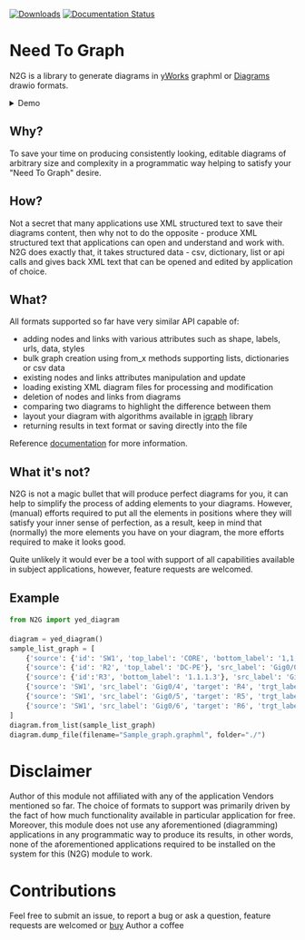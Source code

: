 [![Downloads](https://pepy.tech/badge/n2g)](https://pepy.tech/project/n2g)
[![Documentation Status](https://readthedocs.org/projects/n2g/badge/?version=latest)](https://n2g.readthedocs.io/en/latest/?badge=latest)

# Need To Graph

N2G is a library to generate diagrams in [yWorks](https://www.yworks.com/) graphml or [Diagrams](https://www.diagrams.net/) drawio formats.

<details><summary>Demo</summary>
<img src="example.gif">  
</details>

## Why?

To save your time on producing consistently looking, editable diagrams of arbitrary size and complexity in a programmatic way helping to satisfy your "Need To Graph" desire.

## How?

Not a secret that many applications use XML structured text to save their diagrams content, then why not to do the opposite - produce XML structured text that applications can open and understand and work with. N2G does exactly that, it takes structured data - csv, dictionary, list or api calls and gives back XML text that can be opened and edited by application of choice.

## What?

All formats supported so far have very similar API capable of:

* adding nodes and links with various attributes such as shape, labels, urls, data, styles
* bulk graph creation using from_x methods supporting lists, dictionaries or csv data
* existing nodes and links attributes manipulation and update
* loading existing XML diagram files for processing and modification
* deletion of nodes and links from diagrams
* comparing two diagrams to highlight the difference between them
* layout your diagram with algorithms available in [igraph](https://igraph.org/2020/02/14/igraph-0.8.0-python.html) library
* returning results in text format or saving directly into the file

Reference [documentation](https://n2g.readthedocs.io/en/0.1.2/index.html) for more information.

## What it's not?

N2G is not a magic bullet that will produce perfect diagrams for you, it can help to simplify the process of adding elements to your diagrams. However, (manual) efforts required to put all the elements in positions where they will satisfy your inner sense of perfection, as a result, keep in mind that (normally) the more elements you have on your diagram, the more efforts required to make it looks good.

Quite unlikely it would ever be a tool with support of all capabilities available in subject applications, however, feature requests are welcomed.

## Example

```python
from N2G import yed_diagram

diagram = yed_diagram()
sample_list_graph = [
    {'source': {'id': 'SW1', 'top_label': 'CORE', 'bottom_label': '1,1,1,1'}, 'src_label': 'Gig0/0', 'target': 'R1', 'trgt_label': 'Gig0/1'},
    {'source': {'id': 'R2', 'top_label': 'DC-PE'}, 'src_label': 'Gig0/0', 'target': 'SW1', 'trgt_label': 'Gig0/2'},
    {'source': {'id':'R3', 'bottom_label': '1.1.1.3'}, 'src_label': 'Gig0/0', 'target': 'SW1', 'trgt_label': 'Gig0/3'},
    {'source': 'SW1', 'src_label': 'Gig0/4', 'target': 'R4', 'trgt_label': 'Gig0/1'},
    {'source': 'SW1', 'src_label': 'Gig0/5', 'target': 'R5', 'trgt_label': 'Gig0/7'},
    {'source': 'SW1', 'src_label': 'Gig0/6', 'target': 'R6', 'trgt_label': 'Gig0/11'}
]
diagram.from_list(sample_list_graph)
diagram.dump_file(filename="Sample_graph.graphml", folder="./")
```

# Disclaimer

Author of this module not affiliated with any of the application Vendors mentioned so far. The choice of formats to support was primarily driven by the fact of how much functionality available in particular application for free. Moreover, this module does not use any aforementioned (diagramming) applications in any programmatic way to produce its results, in other words, none of the aforementioned applications required to be installed on the system for this (N2G) module to work.

# Contributions
Feel free to submit an issue, to report a bug or ask a question, feature requests are welcomed or [buy](https://paypal.me/dmulyalin) Author a coffee
